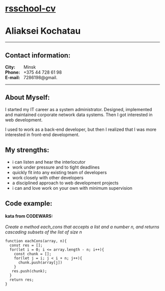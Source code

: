 # [rsschool-cv](https://groot-0320.github.io/rsschool-cv/cv)

# Aliaksei Kochatau

---

## Contact information:

**City:** &nbsp;&nbsp;&nbsp;&nbsp;&nbsp;&nbsp;Minsk<br/>
**Phone:** &nbsp;&nbsp;+375 44 728 61 98<br/>
**E-mail:** &nbsp;&nbsp;7286198@gmail.

---

## About Myself:

I started my IT career as a system administrator.
Designed, implemented and maintained corporate network data systems.
Then I got interested in web development.

I used to work as a back-end developer, but then I realized that I was more interested
in front-end development.

## My strengths:

- i can listen and hear the interlocutor
- work under pressure and to tight deadlines
- quickly fit into any existing team of developers
- work closely with other developers
- a disciplined approach to web development projects
- i can and love work on your own with minimum supervision

## Code example:

#### kata from CODEWARS:

*Create a method each_cons that accepts a list and a number n, and returns cascading
subsets of the list of size n*

```
function eachCons(array, n){
  const res = [];
  for(let i = 0; i <= array.length - n; i++){
    const chunk = [];
    for(let j = i; j < i + n; j++){
      chunk.push(array[j])
    }
   res.push(chunk);
  }
  return res;
}
```

